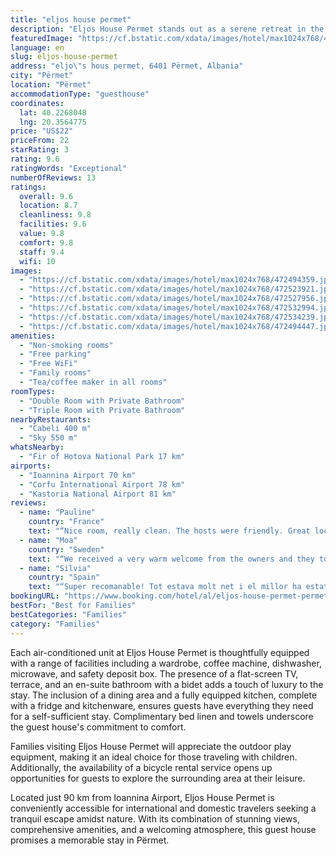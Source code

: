 ```yaml
---
title: "eljos house permet"
description: "Eljos House Permet stands out as a serene retreat in the heart of Përmet, offering breathtaking mountain views complemented by modern amenities designed for comfort and convenience."
featuredImage: "https://cf.bstatic.com/xdata/images/hotel/max1024x768/472494359.jpg?k=91da1e49395209af85090a2989db574b183101d846801900afcdc4a5c2b0cdb1&o=&hp=1"
language: en
slug: eljos-house-permet
address: "eljo\"s hous permet, 6401 Përmet, Albania"
city: "Përmet"
location: "Përmet"
accommodationType: "guesthouse"
coordinates:
  lat: 40.2268048
  lng: 20.3564775
price: "US$22"
priceFrom: 22
starRating: 3
rating: 9.6
ratingWords: "Exceptional"
numberOfReviews: 13
ratings:
  overall: 9.6
  location: 8.7
  cleanliness: 9.8
  facilities: 9.6
  value: 9.8
  comfort: 9.8
  staff: 9.4
  wifi: 10
images:
  - "https://cf.bstatic.com/xdata/images/hotel/max1024x768/472494359.jpg?k=91da1e49395209af85090a2989db574b183101d846801900afcdc4a5c2b0cdb1&o=&hp=1"
  - "https://cf.bstatic.com/xdata/images/hotel/max1024x768/472523921.jpg?k=6d40e8097cd027bd54d5e467a4bfe9790863ec7414faa822a06bff70719a7a13&o=&hp=1"
  - "https://cf.bstatic.com/xdata/images/hotel/max1024x768/472527956.jpg?k=f3adb97cb90c91e1bd5e720e8e907abe11fcb69643d3f5923076ccf8bb015472&o=&hp=1"
  - "https://cf.bstatic.com/xdata/images/hotel/max1024x768/472532994.jpg?k=6442980e370e60e90a333e834afc872e5d1e4d4fdc02b0507bdd3c8939ddf1e0&o=&hp=1"
  - "https://cf.bstatic.com/xdata/images/hotel/max1024x768/472534239.jpg?k=2cac3568ca32c5c54e9bc9f54e7fe2f41abd5ea2de3b71956f9f1e43175dd6e2&o=&hp=1"
  - "https://cf.bstatic.com/xdata/images/hotel/max1024x768/472494447.jpg?k=fe15f9073a232b2cf488693820c47942ea3ca35b0d23a4ed6b0bc92a60dcbe3d&o=&hp=1"
amenities:
  - "Non-smoking rooms"
  - "Free parking"
  - "Free WiFi"
  - "Family rooms"
  - "Tea/coffee maker in all rooms"
roomTypes:
  - "Double Room with Private Bathroom"
  - "Triple Room with Private Bathroom"
nearbyRestaurants:
  - "Cabeli 400 m"
  - "Sky 550 m"
whatsNearby:
  - "Fir of Hotova National Park 17 km"
airports:
  - "Ioannina Airport 70 km"
  - "Corfu International Airport 78 km"
  - "Kastoria National Airport 81 km"
reviews:
  - name: "Pauline"
    country: "France"
    text: "“Nice room, really clean. The hosts were friendly. Great location !”"
  - name: "Moa"
    country: "Sweden"
    text: "“We received a very warm welcome from the owners and they took time to talk to us and answer any questions we had about the area. The room were really clean and comfortable, with a fully equipped shared kitchen. The location was good, a quiet area...”"
  - name: "Silvia"
    country: "Spain"
    text: "“Super recomanable! Tot estava molt net i el millor ha estat l'amabilitat de l'anfitrió.”"
bookingURL: "https://www.booking.com/hotel/al/eljos-house-permet-permet.en-gb.html?aid=8035640"
bestFor: "Best for Families"
bestCategories: "Families"
category: "Families"
---
```


Each air-conditioned unit at Eljos House Permet is thoughtfully equipped with a range of facilities including a wardrobe, coffee machine, dishwasher, microwave, and safety deposit box. The presence of a flat-screen TV, terrace, and an en-suite bathroom with a bidet adds a touch of luxury to the stay. The inclusion of a dining area and a fully equipped kitchen, complete with a fridge and kitchenware, ensures guests have everything they need for a self-sufficient stay. Complimentary bed linen and towels underscore the guest house's commitment to comfort.

Families visiting Eljos House Permet will appreciate the outdoor play equipment, making it an ideal choice for those traveling with children. Additionally, the availability of a bicycle rental service opens up opportunities for guests to explore the surrounding area at their leisure.

Located just 90 km from Ioannina Airport, Eljos House Permet is conveniently accessible for international and domestic travelers seeking a tranquil escape amidst nature. With its combination of stunning views, comprehensive amenities, and a welcoming atmosphere, this guest house promises a memorable stay in Përmet.